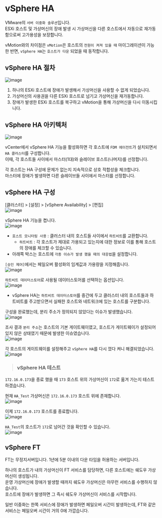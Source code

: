 # vSphere HA

VMware의 `서버 이중화 솔루션`입니다.   
ESXi 호스트 및 가상머신의 장애 발생 시 가상머신을 다른 호스트에서 자동으로 재가동함으로써 고가용성을 보장합니다.

vMotion와의 차이점은 `vMotion`은 호스트의 `전원이 켜져 있을 때` 마이그레이션이 가능한 반면, `vSphere HA`는 `호스트가 다운` 되었을 때 동작합니다.

## vSphere HA 절차

![image](https://user-images.githubusercontent.com/43658658/144362741-ac8a7564-3225-4319-82db-3363faf4c6d9.png)   
1. 하나의 ESXi 호스트에 장애가 발생해서 가상머신을 사용할 수 없게 되었습니다.
2. 가상머신의 사용권을 다른 ESXi 호스트로 넘기고 가상머신을 재가동합니다.
3. 장애가 발생한 ESXi 호스트를 복구하고 vMotion을 통해 가상머신을 다시 이동시킵니다.

## vSphere HA 아키텍처

![image](https://user-images.githubusercontent.com/43658658/144362795-79023fc5-a01e-4f76-ad46-a5256d4bf9ea.png)   

vCenter에서 vSphere HA 기능을 활성화하면 각 호스트에 `FDM 에이전트`가 설치되면서 `HA 클러스터`를 구성합니다.   
이때, 각 호스트들 사이에서 마스터(1대)와 슬레이브 호스트(나머지)를 선정합니다.   

각 호스트는 HA 구성에 문제가 없는지 지속적으로 상호 적합성을 체크합니다.   
마스터에 장애가 발생하면 다른 슬레이브들 사이에서 마스터를 선정합니다.   

## vSphere HA 구성

[클러스터] > [설정] > [vSphere Availability] > [편집]   
![image](https://user-images.githubusercontent.com/43658658/144363334-0a5418e7-e6a7-407a-ac33-29e7f1be2612.png)

vSphere HA 기능을 켭니다.   
![image](https://user-images.githubusercontent.com/43658658/144364252-af9385b7-e51a-4027-84d6-3dc7513d937e.png)   
* `호스트 모니터링 사용` : 클러스터 내의 호스트들 사이에서 `하트비트`를 교환합니다.
  - `하트비트` : 각 호스트가 제대로 가용되고 있는지에 대한 정보로 이를 통해 호스트의 장애를 체크할 수 있습니다.
* 아래쪽 박스는 호스트에 `각종 이슈가 발생 했을 때의 대응법`을 설정합니다.

`[승인 제어]`에서는 페일오버 활성화의 임계값과 가용량을 지정해줍니다.   
![image](https://user-images.githubusercontent.com/43658658/144365109-8324530d-32af-47aa-8833-f2e3d8d13889.png)

`하트비트 데이터스토어`로 사용될 데이터스토어를 선택하는 옵션입니다.   
![image](https://user-images.githubusercontent.com/43658658/144365447-45dcec75-02e5-491d-b556-0de110fbad9a.png)   
* vSphere HA는 `하트비트 데이터스토어`를 중간에 두고 클러스터 내의 호스트들과 하트비트를 주고받으면서 실패한 호스트와 네트워크에 있는 호스트를 구분합니다.

구성을 완료했는데, 분리 주소가 정의되지 않았다는 이슈가 발생했습니다.   
![image](https://user-images.githubusercontent.com/43658658/144372376-2334d36d-f665-47d7-a602-7717d45ff512.png)

조사 결과 `분리 주소`는 호스트의 기본 게이트웨이였고, 호스트가 게이트웨이가 설정되어 있지 않은 상태였기 때문에 발생한 이슈였습니다.   
![image](https://user-images.githubusercontent.com/43658658/144375277-4c46c286-2b04-4aee-b3ca-2a18cb9c2f5d.png)

각 호스트의 게이트웨이를 설정해주고 `vSphere HA`를 다시 껐다 켜니 해결되었습니다.   
![image](https://user-images.githubusercontent.com/43658658/144376004-412e4b76-989f-491f-b850-5c158bd76d0c.png)

> <h3>vSphere HA 테스트</h3>

`172.16.0.173`을 종료 했을 때 `173` 호스트 위의 가상머신이 `172`로 옮겨 가는지 테스트하겠습니다.

현재 `HA_Test` 가상머신은 `172.16.0.173` 호스트 위에 존재합니다.   
![image](https://user-images.githubusercontent.com/43658658/144379632-ae6da56e-5cb9-41b7-99d7-49d144454cef.png)

이제 `172.16.0.173` 호스트를 종료합니다.   
![image](https://user-images.githubusercontent.com/43658658/144380191-51fbfe72-a9b6-4592-bff4-c26587ac5db4.png)

`HA_Test`의 호스트가 `172`로 넘어간 것을 확인할 수 있습니다.   
![image](https://user-images.githubusercontent.com/43658658/144380422-76c78ae1-0d51-491b-adb7-f6b36f276321.png)

## vSphere FT

FT는 무정지서버입니다. 1년에 5분 이내의 다운 타임을 허용하는 서버입니다.   

하나의 호스트가 내의 가상머신이 FT 서비스를 담당하면, 다른 호스트에는 쉐도우 가상머신이 생성됩니다.   
운영 가상머신에 장애가 발생할 때까지 쉐도우 가상머신은 아무런 서비스를 수행하지 않습니다.   
호스트에 장애가 발생하면 그 즉시 쉐도우 가상머신이 서비스를 시작합니다.

일반 이중화는 한쪽 서비스에 장애가 발생하면 페일오버 시간이 발생하는데, FT와 같은 서비스는 페일오버 시간이 거의 0에 가깝습니다.




